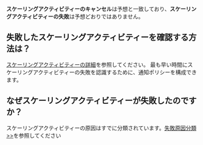 **スケーリングアクティビティーのキャンセル**は予想と一致しており、**スケーリングアクティビティーの失敗**は予想どおりではありません。

## 失敗したスケーリングアクティビティーを確認する方法は？
[スケーリングアクティビティーの詳細](https://cloud.tencent.com/document/product/377/3804)を参照してください。
最も早い時間にスケーリングアクティビティーの失敗を認識するために、通知ポリシーを構成できます。

## なぜスケーリングアクティビティーが失敗したのですか？

スケーリングアクティビティーの原因はすでに分類されています。[失敗原因分類 >>](https://cloud.tencent.com/document/product/377/7862#as-.E7.94.9F.E4.BA.A7.E6.9C.BA.E5.99.A8.E5.A4.B1.E8.B4.A5.E5.8E.9F.E5.9B.A0.E5.BD.92.E7.B1.BB)を参照してください

